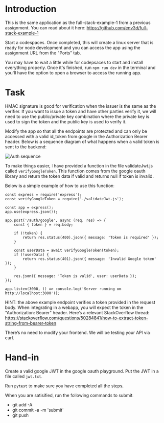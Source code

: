 # Introduction

This is the same application as the full-stack-example-1 from
a previous assignment.  You can read about it here:
https://github.com/env3d/full-stack-example-1

Start a codespaces.  Once completed, this will create a linux server that
is ready for node development and you can access the app using
the assignment URL from the "Ports" tab.

You may have to wait a little while for codepsaces to start and install
everything properly.  Once it's finished, run `npm run dev` in the terminal
and you'll have the option to open a browser to access the running
app.

# Task

HMAC signature is good for verification when the issuer is the same as the
verifier.  If you want to issue a token and have other parties verify it, we
will need to use the public/private key combination where the private key is
used to sign the token and the public key is used to verify it.

Modify the app so that all the endpoints are protected and can only be accessed
with a valid id_token from google in the Authorization Bearer header.  Below is
a sequence diagram of what happens when a valid token is sent to the backend:

![Auth sequence](https://www.websequencediagrams.com/cgi-bin/cdraw?lz=dGl0bGUgQXBwIEF1dGggd2l0aCBKV1QKCkNsaWVudCBBcHAtPgAWBVByb3ZpZGVyOiAvbG9naW4gKHVzZXIgaWQvcGFzc3dvcmQpCgAcDS0-ADoKOiBUb2tlbgBJDQASDFN0b3JlABETQmFja2VuZCBBcGk6IC1IICdBdXRob3JpemF0aW9uOiBCZWFyZXIgJHsAWgV9JyAvQVBJX0NhbGwKADALADkPdmVyaWZ5KHRva2VuKQAaDkRhdGFiYXNlOiBTUUwKAAYIAHkPcmVzdWx0cwBUDgCBYAxIVFRQIDEuMS8yMDAgT0ssAIJRBgAwByBpbiBib2R5IAo&s=default)

To make things easier, I have provided a function in the file validateJwt.js called 
`verifyGoogleToken`.  This function comes from the google oauth library and return 
the token data if valid and returns null if token is invalid. 

Below is a simple example of how to use this function:

```javscript
const express = require('express');
const verifyGoogleToken = require('./validateJwt.js');

const app = express();
app.use(express.json());

app.post('/auth/google', async (req, res) => {
    const { token } = req.body;

    if (!token) {
        return res.status(400).json({ message: 'Token is required' });
    }

    const userData = await verifyGoogleToken(token);
    if (!userData) {
        return res.status(401).json({ message: 'Invalid Google token' });
    }

    res.json({ message: 'Token is valid', user: userData });
});

app.listen(3000, () => console.log('Server running on http://localhost:3000'));
```

HINT: the above example endpoint verifies a token provided in the request body.
When integrating in a webapp, you will expect the token in the "Authorization: Bearer"
header.  Here’s a relevant StackOverflow thread:
https://stackoverflow.com/questions/50284841/how-to-extract-token-string-from-bearer-token 

There’s no need to modify your frontend.  We will be testing your API via curl.

# Hand-in

Create a valid google JWT in the google oauth playground.  Put the JWT in a file
called `jwt.txt`.

Run `pytest` to make sure you have completed all the steps.  

When you are satisified, run the following commands to submit:

  - git add -A
  - git commit -a -m 'submit'
  - git push
